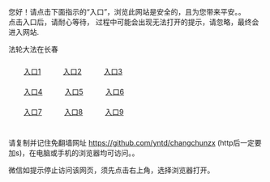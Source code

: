 您好！请点击下面指示的“入口”，浏览此网站是安全的，且为您带来平安。。 <br/>
点击入口后，请耐心等待， 过程中可能会出现无法打开的提示，请忽略，最终会进入网站. </br>

法轮大法在长春<br/>
<div style="padding:10px"><a style="margin:20px" target="_blank" href="https://d1d88zyifvl9g2.cloudfront.net/2Qpsp?fkfrjqh" id="ccLink1" rel="nofollow">入口1</a> <a target="_blank" style="margin:20px" href="https://d1xixamyq4dxtx.cloudfront.net/2Qpsp?qskei" id="ccLink2" rel="nofollow">入口2</a> <a style="margin:20px" target="_blank" href="https://d1gviw05evdj8l.cloudfront.net/2Qpsp?mxqfzz" id="ccLink3" rel="nofollow">入口3</a></div>

<div style="padding:10px" ><a style="margin:20px" target="_blank" href="https://d1d88zyifvl9g2.cloudfront.net/2Qpsp?fkfrjqh" id="ccLink4" rel="nofollow">入口4</a> <a style="margin:20px" href="https://d1xixamyq4dxtx.cloudfront.net/2Qpsp?qskei" target="_blank" id="ccLink5" rel="nofollow">入口5</a> <a style="margin:20px" href="https://d1gviw05evdj8l.cloudfront.net/2Qpsp?mxqfzz" target="_blank" id="ccLink6" rel="nofollow">入口6</a></div>

<div style="padding:10px"><a style="margin:20px" target="_blank" href="https://d1d88zyifvl9g2.cloudfront.net/2Qpsp?fkfrjqh" id="ccLink7" rel="nofollow">入口7</a> <a style="margin:20px" href="https://d1xixamyq4dxtx.cloudfront.net/2Qpsp?qskei" target="_blank" id="ccLink8" rel="nofollow">入口8</a> <a style="margin:20px" target="_blank" href="https://d1gviw05evdj8l.cloudfront.net/2Qpsp?mxqfzz" id="ccLink9" rel="nofollow">入口9</a></div>

<br/>



请复制并记住免翻墙网址 https://github.com/yntd/changchunzx (http后一定要加s)，在电脑或手机的浏览器均可访问。。<br/>

微信如提示停止访问该网页，须先点击右上角，选择浏览器打开。

